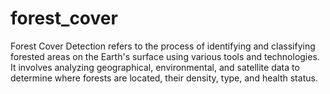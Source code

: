 # forest_cover
Forest Cover Detection refers to the process of identifying and classifying forested areas on the Earth's surface using various tools and technologies. It involves analyzing geographical, environmental, and satellite data to determine where forests are located, their density, type, and health status.
